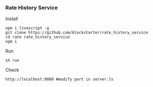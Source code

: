 ### Rate History Service



Install

```
npm i livescript -g
git clone https://github.com/blockstarter/rate_history_service
cd rate rate_history_service
npm i
```

Run 

```
sh run
```

Check 

```
http://localhost:8080 #modify port in server.ls
```